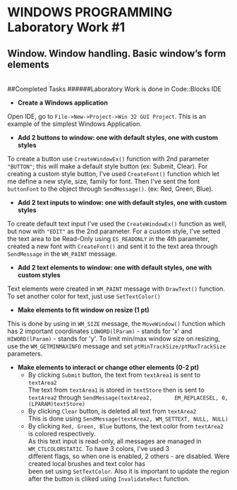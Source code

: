 WINDOWS PROGRAMMING Laboratory Work #1
======================================

Window. Window handling. Basic window’s form elements
-----------------------------------------------------

<br>
##Completed Tasks
######Laboratory Work is done in Code::Blocks IDE

  - **Create a Windows application**

Open IDE, go to `File->New->Project->Win 32 GUI Project`. This is an example of the simplest Windows Application.

  - **Add 2 buttons to window: one with default styles, one with custom styles**

To create a button use `CreateWindowEx()` function with 2nd parameter `"BUTTON"`; this will make a default style button (ex: Submit, Clear).
For creating a custom style button, I've used `CreateFont()` function which let me define a new style, size, family for font. Then I've sent the font `buttonFont` to the object through `SendMessage()`. (ex: Red, Green, Blue).

  - **Add 2 text inputs to window: one with default styles, one with custom styles**

To create default text input I've used the `CreateWindowEx()` function as well, but now with `"EDIT"` as the 2nd parameter.
For a custom style, I've setted the text area to be Read-Only using `ES_READONLY` in the 4th parameter, created a new font with `CreateFont()` and sent it to the text area through `SendMessage` in the `WM_PAINT` message.

  - **Add 2 text elements to window: one with default styles, one with custom styles**

Text elements were created in `WM_PAINT` message with `DrawText()` function. To set another color for text, just use `SetTextColor()`

  - **Make elements to fit window on resize (1 pt)**

This is done by using in `WM_SIZE` message, the `MoveWindow()` function which has 2 important coordinates `LOWORD(lParam)` - stands for 'x' and `HIWORD(lParam)` - stands for 'y'. To limit min/max window size on resizing, use the `WM_GETMINMAXINFO` message and set `ptMinTrackSize/ptMaxTrackSize` parameters. 

  - **Make elements to interact or change other elements (0-2 pt)**
    - By clicking `Submit` button, the text from `textArea1` is sent to `textArea2`<br>
      The text from `textArea1` is stored in `textStore` then is sent to `textArea2` through `SendMessage(textArea2,      
      EM_REPLACESEL, 0, (LPARAM)textStore)`
    - By clicking `Clear` button, is deleted all text from `textArea2`<br>
      This is done using `SendMessage(textArea2, WM_SETTEXT, NULL, NULL)`
    - By clicking `Red, Green, Blue` buttons, the text color from `textArea2` is colored respectively.<br>
      As this text input is read-only, all messages are managed in `WM_CTLCOLORSTATIC`. To have 3 colors, I've used 3   
      different flags, so when one is enabled, 2 others - are disabled. Were created local brushes and text color has     
      been set using `SetTextColor`. Also it is important to update the region after the button is cliked using 
      `InvalidateRect` function.
